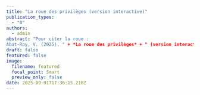 ```yaml
---
title: "La roue des privilèges (version interactive)"
publication_types:
  - "0"
authors:
  - admin
abstract: "Pour citer la roue : 
Abat-Roy, V. (2025). " + *La roue des privilèges* + " (version interactive). https://roue.virginieabatroy.com"
draft: false
featured: false
image:
  filename: featured
  focal_point: Smart
  preview_only: false
date: 2025-09-01T17:36:15.210Z
---
```

